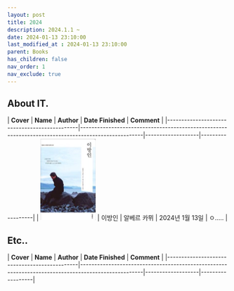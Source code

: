 ```yaml
---
layout: post
title: 2024
description: 2024.1.1 ~
date: 2024-01-13 23:10:00
last_modified_at : 2024-01-13 23:10:00
parent: Books
has_children: false
nav_order: 1
nav_exclude: true
---
```



## About IT.

| **Cover**                                     | **Name**                                                                                          | 
**Author**                                     | 
**Date Finished** | **Comment** |
|----------------------------------------------|----------------------------------------------------------------------------------------------------|-------------------|------------------|
| ![thestranger.gif](./img/thestranger.png)                | 이방인             | 알베르 카뮈             | 2024년 1월 13일       | ㅇ..... |

## Etc..

| **Cover**                                     | **Name**                                                                                          | 
**Author**                                     | 
**Date Finished** | **Comment** |
|----------------------------------------------|----------------------------------------------------------------------------------------------------|-------------------|------------------|

                                         
